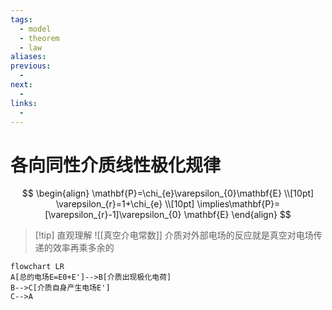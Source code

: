 ```yaml
---
tags:
  - model
  - theorem
  - law
aliases:
previous:
  - 
next:
  - 
links:
  -
---
```



# 各向同性介质线性极化规律
$$
\begin{align}
\mathbf{P}=\chi_{e}\varepsilon_{0}\mathbf{E} \\[10pt]
\varepsilon_{r}=1+\chi_{e} \\[10pt]
\implies\mathbf{P}=[\varepsilon_{r}-1]\varepsilon_{0} \mathbf{E}
\end{align}
$$

>[!tip] 直观理解
>![[真空介电常数]]
>介质对外部电场的反应就是真空对电场传递的效率再乘多余的

```mermaid
flowchart LR
A[总的电场E=E0+E']-->B[介质出现极化电荷]
B-->C[介质自身产生电场E']
C-->A
```





